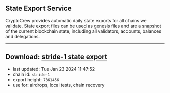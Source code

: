 ## State Export Service
CryptoCrew provides automatic daily state exports for all chains we validate. State export files can be used as genesis files and are a snapshot of the current blockchain state, including all validators, accounts, balances and delegations.

---
**Download: [stride-1 state export](https://dl.ccvalidators.com/SERVICE/stride/stride-1_export_7361456.json)**
---

- last updated: Tue Jan 23 2024 11:47:52
- chain id: `stride-1`
- export height: `7361456`
- use for: airdrops, local tests, chain recovery
